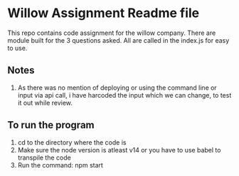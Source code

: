 # Willow Assignment Readme file
This repo contains code assignment for the willow company. There are module built for the 3 questions asked. All are called in the index.js for easy to use.

## Notes
1. As there was no mention of deploying or using the command line or input via api call, i have harcoded the input which we can change, to test it out while review.


## To run the program 
1. cd to the directory where the code is
2. Make sure the node version is atleast v14 or you have to use babel to transpile the code
2. Run the command: npm start
